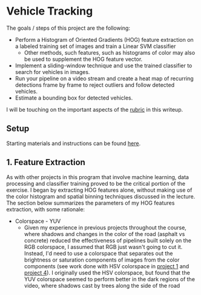 # Vehicle Tracking

The goals / steps of this project are the following:

* Perform a Histogram of Oriented Gradients (HOG) feature extraction on a labeled training set of images and train a Linear SVM classifier
  * Other methods, such features, such as histograms of color may also be used to supplement the HOG feature vector.
* Implement a sliding-window technique and use the trained classifier to search for vehicles in images.
* Run your pipeline on a video stream and create a heat map of recurring detections frame by frame to reject outliers and follow detected vehicles.
* Estimate a bounding box for detected vehicles.


I will be touching on the important aspects of the [rubric](https://review.udacity.com/#!/rubrics/513/view) in this writeup.


## Setup
Starting materials and instructions can be found [here](https://github.com/udacity/CarND-Vehicle-Detection).


## 1. Feature Extraction
As with other projects in this program that involve machine learning, data processing and classifier training proved to be the critical portion of the exercise. I began by extracting HOG features alone, without making use of the color histogram and spatial binning techniques discussed in the lecture. The section below summarizes the parameters of my HOG features extraction, with some rationale:

* Colorspace - YUV
  * Given my experience in previous projects throughout the course, where shadows and changes in the color of the road (asphalt vs concrete) reduced the effectiveness of pipelines built solely on the RGB colorspace, I assumed that RGB just wasn't going to cut it. Instead, I'd need to use a colorspace that separates out the brightness or saturation components of images from the color components (see work done with HSV colorspace in [project 1](https://github.com/jjw2/SDC_Term1_P1) and [project 4](https://github.com/jjw2/SDC_Term1_P4)). I originally used the HSV colorspace, but found that the YUV colorspace seemed to perform better in the dark regions of the video, where shadows cast by trees along the side of the road


[//]: # (Image References)

[image1]: ./md_imgs/chessboards.png "chessboards"
[image2]: ./md_imgs/hist.png "hist"
[image3]: ./md_imgs/hist_img.png "hist_img"
[image4]: ./md_imgs/lane_curv_ofst.png "lane_curv_ofst"
[image5]: ./md_imgs/projected_lane.png "projected_lane"
[image6]: ./md_imgs/sliding_window.png "sliding_window"
[image7]: ./md_imgs/srch_around_poly.png "srch_around_poly"
[image8]: ./md_imgs/thresholding.png "thresholding"
[image9]: ./md_imgs/thresholding1.png "thresholding1"
[image10]: ./md_imgs/undist_chessboard.png "undist_chessboard"
[image11]: ./md_imgs/undist_road.png "undist_road"
[image12]: ./md_imgs/warp_dest.png "warp_dest"
[image13]: ./md_imgs/warp_imgs.png "warp_imgs"
[image14]: ./md_imgs/warp_src.png "warp_src"
